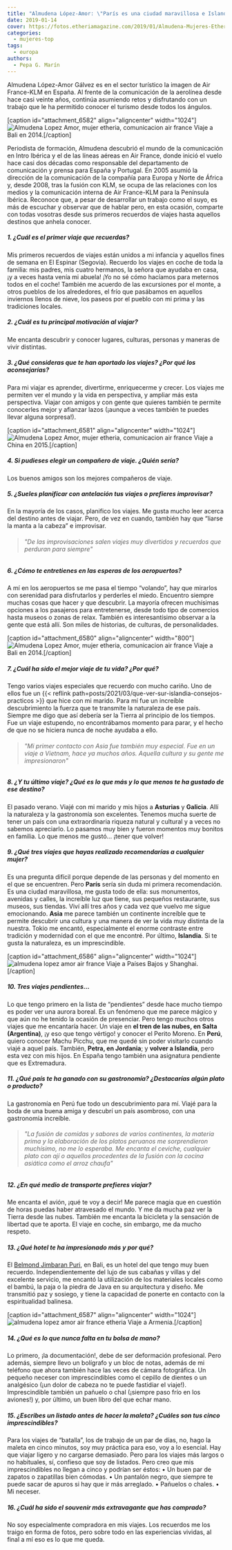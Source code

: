 ```yaml
---
title: "Almudena López-Amor: \"París es una ciudad maravillosa e Islandia, un gran descubrimiento\""
date: 2019-01-14
cover: https://fotos.etheriamagazine.com/2019/01/Almudena-Mujeres-Etheria-en-Bali-2014.jpg
categories: 
  - mujeres-top
tags: 
  - europa
authors: 
  - Pepa G. Marín
---
```


Almudena López-Amor Gálvez es en el sector turístico la imagen de Air France-KLM en España. Al frente de la comunicación de la aerolínea desde hace casi veinte años, continúa asumiendo retos y disfrutando con un trabajo que le ha permitido conocer el turismo desde todos los ángulos.

\[caption id="attachment\_6582" align="aligncenter" width="1024"\]![Almudena Lopez Amor, mujer etheria, comunicacion air france](https://fotos.etheriamagazine.com/2019/01/Almudena-Mujeres-Etheria-en-Bali-2014.jpg "Viaje a Bali en 2014.") Viaje a Bali en 2014.\[/caption\]

Periodista de formación, Almudena descubrió el mundo de la comunicación en Intro Ibérica y el de las líneas aéreas en Air France, donde inició el vuelo hace casi dos décadas como responsable del departamento de comunicación y prensa para España y Portugal. En 2005 asumió la dirección de la comunicación de la compañía para Europa y Norte de África y, desde 2008, tras la fusión con KLM, se ocupa de las relaciones con los medios y la comunicación interna de Air France-KLM para la Península Ibérica. Reconoce que, a pesar de desarrollar un trabajo como el suyo, es más de escuchar y observar que de hablar pero, en esta ocasión, comparte con todas vosotras desde sus primeros recuerdos de viajes hasta aquellos destinos que anhela conocer.

##### 1\. ¿Cuál es el primer viaje que recuerdas?

Mis primeros recuerdos de viajes están unidos a mi infancia y aquellos fines de semana en El Espinar (Segovia). Recuerdo los viajes en coche de toda la familia: mis padres, mis cuatro hermanos, la señora que ayudaba en casa, ¡y a veces hasta venía mi abuela! ¡Yo no sé cómo hacíamos para meternos todos en el coche! También me acuerdo de las excursiones por el monte, a otros pueblos de los alrededores, el frío que pasábamos en aquellos inviernos llenos de nieve, los paseos por el pueblo con mi prima y las tradiciones locales.

##### 2\. ¿Cuál es tu principal motivación al viajar?

Me encanta descubrir y conocer lugares, culturas, personas y maneras de vivir distintas.

##### 3\. ¿Qué consideras que te han aportado los viajes? ¿Por qué los aconsejarías?

Para mi viajar es aprender, divertirme, enriquecerme y crecer. Los viajes me permiten ver el mundo y la vida en perspectiva, y ampliar más esta perspectiva. Viajar con amigos y con gente que quieres también te permite conocerles mejor y afianzar lazos (¡aunque a veces también te puedes llevar alguna sorpresa!).

\[caption id="attachment\_6581" align="aligncenter" width="1024"\]![Almudena Lopez Amor, mujer etheria, comunicacion air france](https://fotos.etheriamagazine.com/2019/01/Almudena-Mujeres-Etheria-China-2015.jpg "Viaje a China en 2015.") Viaje a China en 2015.\[/caption\]

##### 4\. Si pudieses elegir un compañero de viaje. ¿Quién sería?

Los buenos amigos son los mejores compañeros de viaje.

##### 5\. ¿Sueles planificar con antelación tus viajes o prefieres improvisar?

En la mayoría de los casos, planifico los viajes. Me gusta mucho leer acerca del destino antes de viajar. Pero, de vez en cuando, también hay que “liarse la manta a la cabeza” e improvisar.

> ###### "De las improvisaciones salen viajes muy divertidos y recuerdos que perduran para siempre"

##### 6\. ¿Cómo te entretienes en las esperas de los aeropuertos?

A mí en los aeropuertos se me pasa el tiempo “volando”, hay que mirarlos con serenidad para disfrutarlos y perderles el miedo. Encuentro siempre muchas cosas que hacer y que descubrir. La mayoría ofrecen muchísimas opciones a los pasajeros para entretenerse, desde todo tipo de comercios hasta museos o zonas de relax. También es interesantísimo observar a la gente que está allí. Son miles de historias, de culturas, de personalidades.

\[caption id="attachment\_6580" align="aligncenter" width="800"\]![Almudena Lopez Amor, mujer etheria, comunicacion air france](https://fotos.etheriamagazine.com/2019/01/Almudena-Mujeres-Etheria-Bali-2014.jpg "Viaje a Bali en 2014.") Viaje a Bali en 2014.\[/caption\]

##### 7\. ¿Cuál ha sido el mejor viaje de tu vida? ¿Por qué?

Tengo varios viajes especiales que recuerdo con mucho cariño. Uno de ellos fue un {{< reflink path=posts/2021/03/que-ver-sur-islandia-consejos-practicos >}} que hice con mi marido. Para mí fue un increíble descubrimiento la fuerza que te transmite la naturaleza de ese país. Siempre me digo que así debería ser la Tierra al principio de los tiempos. Fue un viaje estupendo, no encontrábamos momento para parar, y el hecho de que no se hiciera nunca de noche ayudaba a ello.

> ###### "Mi primer contacto con Asia fue también muy especial. Fue en un viaje a Vietnam, hace ya muchos años. Aquella cultura y su gente me impresionaron"

##### 8\. ¿Y tu último viaje? ¿Qué es lo que más y lo que menos te ha gustado de ese destino?

El pasado verano. Viajé con mi marido y mis hijos a **Asturias** y **Galicia**. Allí la naturaleza y la gastronomía son excelentes. Tenemos mucha suerte de tener un país con una extraordinaria riqueza natural y cultural y a veces no sabemos apreciarlo. Lo pasamos muy bien y fueron momentos muy bonitos en familia. Lo que menos me gustó… ¡tener que volver!

##### 9\. ¿Qué tres viajes que hayas realizado recomendarías a cualquier mujer?

Es una pregunta difícil porque depende de las personas y del momento en el que se encuentren. Pero **París** sería sin duda mi primera recomendación. Es una ciudad maravillosa, me gusta todo de ella: sus monumentos, avenidas y calles, la increíble luz que tiene, sus pequeños restaurante, sus museos, sus tiendas. Viví allí tres años y cada vez que vuelvo me sigue emocionando. **Asia** me parece también un continente increíble que te permite descubrir una cultura y una manera de ver la vida muy distinta de la nuestra. Tokio me encantó, especialmente el enorme contraste entre tradición y modernidad con el que me encontré. Por último, **Islandia**. Si te gusta la naturaleza, es un imprescindible.

\[caption id="attachment\_6586" align="aligncenter" width="1024"\]![almudena lopez amor air france](https://fotos.etheriamagazine.com/2019/01/Almudena-Mujeres-Etheria-Paises-Bajos-shanghai.jpg "Viaje a Países Bajos y Shanghai.") Viaje a Países Bajos y Shanghai.\[/caption\]

##### 10\. Tres viajes pendientes…

Lo que tengo primero en la lista de “pendientes” desde hace mucho tiempo es poder ver una aurora boreal. Es un fenómeno que me parece mágico y que aún no he tenido la ocasión de presenciar. Pero tengo muchos otros viajes que me encantaría hacer. Un viaje en **el tren de las nubes, en Salta (Argentina)**, ¡y eso que tengo vértigo! y conocer el Perito Moreno. En **Perú**, quiero conocer Machu Picchu, que me quedé sin poder visitarlo cuando viajé a aquel país. También, **Petra, en Jordania**; y **volver a Islandia**, pero esta vez con mis hijos. En España tengo también una asignatura pendiente que es Extremadura.

##### 11\. ¿Qué país te ha ganado con su gastronomía? ¿Destacarías algún plato o producto?

La gastronomía en Perú fue todo un descubrimiento para mí. Viajé para la boda de una buena amiga y descubrí un país asombroso, con una gastronomía increíble.

> ###### "La fusión de comidas y sabores de varios continentes, la materia prima y la elaboración de los platos peruanos me sorprendieron muchísimo, no me lo esperaba. Me encanta el ceviche, cualquier plato con ají o aquellos procedentes de la fusión con la cocina asiática como el arroz chaufa"

##### 12\. ¿En qué medio de transporte prefieres viajar?

Me encanta el avión, ¡qué te voy a decir! Me parece magia que en cuestión de horas puedas haber atravesado el mundo. Y me da mucha paz ver la Tierra desde las nubes. También me encanta la bicicleta y la sensación de libertad que te aporta. El viaje en coche, sin embargo, me da mucho respeto.

##### 13\. ¿Qué hotel te ha impresionado más y por qué?

El [Belmond Jimbaran Puri](https://www.belmond.com/es/hotels/asia/bali/belmond-jimbaran-puri/), en Bali, es un hotel del que tengo muy buen recuerdo. Independientemente del lujo de sus cabañas y villas y del excelente servicio, me encantó la utilización de los materiales locales como el bambú, la paja o la piedra de Java en su arquitectura y diseño. Me transmitió paz y sosiego, y tiene la capacidad de ponerte en contacto con la espiritualidad balinesa.

\[caption id="attachment\_6587" align="aligncenter" width="1024"\]![almudena lopez amor air france etheria](https://fotos.etheriamagazine.com/2019/01/Almudena-Mujeres-Etheria-Armenia-1.jpg "Viaje a Armenia.") Viaje a Armenia.\[/caption\]

##### 14\. ¿Qué es lo que nunca falta en tu bolsa de mano?

Lo primero, ¡la documentación!, debe de ser deformación profesional. Pero además, siempre llevo un bolígrafo y un bloc de notas, además de mi teléfono que ahora también hace las veces de cámara fotográfica. Un pequeño neceser con imprescindibles como el cepillo de dientes o un analgésico (¡un dolor de cabeza no te puede fastidiar el viaje!). Imprescindible también un pañuelo o chal (¡siempre paso frío en los aviones!) y, por último, un buen libro del que echar mano.

##### 15\. ¿Escribes un listado antes de hacer la maleta? ¿Cuáles son tus cinco imprescindibles?

Para los viajes de “batalla”, los de trabajo de un par de días, no, hago la maleta en cinco minutos, soy muy práctica para eso, voy a lo esencial. Hay que viajar ligero y no cargarse demasiado. Pero para los viajes más largos o no habituales, sí, confieso que soy de listados. Pero creo que mis imprescindibles no llegan a cinco y podrían ser éstos: • Un buen par de zapatos o zapatillas bien cómodas. • Un pantalón negro, que siempre te puede sacar de apuros si hay que ir más arreglado. • Pañuelos o chales. • Mi neceser.

##### 16\. ¿Cuál ha sido el souvenir más extravagante que has comprado?

No soy especialmente compradora en mis viajes. Los recuerdos me los traigo en forma de fotos, pero sobre todo en las experiencias vividas, al final a mí eso es lo que me queda.
